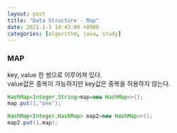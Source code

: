 ```yaml
---
layout: post
title: "Data Structure - Map"
date: 2021-1-3 14:43:00 +0900
categories: [algorithm, java, study]
---
```


### MAP

key, value 한 쌍으로 이루어져 있다. <br>
value값은 중복이 가능하지만 key값은 중복을 허용하지 않는다.

```java
HashMap<Integer,String>map=new HashMap<>();
map.put(1,"one");

HashMap<Integer,HashMap> map2=new HashMap<>();
map2.put(1,map);

```
